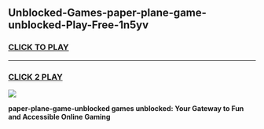 
## Unblocked-Games-paper-plane-game-unblocked-Play-Free-1n5yv
<h3>
<a href="https://premium76.site?title=paper-plane-game-unblocked&ref=22A">CLICK TO PLAY</a></h3>
<hr>

<h3>
<a href="https://premium76.site?title=paper-plane-game-unblocked&ref=22A">CLICK 2 PLAY</a>
  
</h3>

<a href="https://premium76.site?title=paper-plane-game-unblocked&ref=22A"><img src="https://clearcache.store/games.png"></a>


**paper-plane-game-unblocked games unblocked: Your Gateway to Fun and Accessible Online Gaming**
